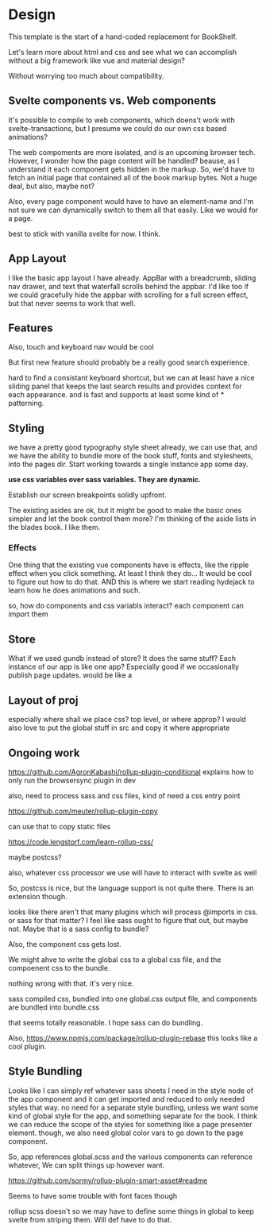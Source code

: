 # Design

This template is the start of a hand-coded replacement for BookShelf. 

Let's learn more about html and css and see what we can accomplish without a big framework like vue and material design? 

Without worrying too much about compatibility. 

## Svelte components vs. Web components

It's possible to compile to web components, which doens't work with svelte-transactions, but I presume we could do our own css based animations? 

The web compoments are more isolated, and is an upcoming browser tech. However, I wonder how the page content will be handled? beause, as I understand it each component gets hidden in the markup. So, we'd have to fetch an initial page that contained all of the book markup bytes. Not a huge deal, but also, maybe not?

Also, every page component would have to have an element-name and I'm not sure we can dynamically switch to them all that easily. Like we would for a page. 

best to stick with vanilla svelte for now. I think. 

## App Layout

I like the basic app layout I have already. 
AppBar with a breadcrumb, sliding nav drawer, and text that waterfall scrolls behind the appbar. I'd like too if we could gracefully hide the appbar with scrolling for a full screen effect, but that never seems to work that well. 

## Features

Also, touch and keyboard nav would be cool

But first new feature should probably be a really good search experience. 

hard to find a consistant keyboard shortcut, but we can at least have a nice sliding panel that keeps the last search results and provides context for each appearance. 
and is fast and supports at least some kind of * patterning. 

## Styling

we have a pretty good typography style sheet already, we can use that, and we have the ability to bundle more of the book stuff, fonts and stylesheets, into the pages dir. Start working towards a single instance app some day. 

**use css variables over sass variables. They are dynamic.**

Establish our screen breakpoints solidly upfront.

The existing asides are ok, but it might be good to make the basic ones simpler and let the book control them more? I'm thinking of the aside lists in the blades book. I like them. 

### Effects

One thing that the existing vue components have is effects, like the ripple effect when you click something. At least I think they do... It would be cool to figure out how to do that. 
AND this is where we start reading hydejack to learn how he does animations and such. 


so, how do components and css variabls interact? each component can import them

## Store

What if we used gundb instead of store? It does the same stuff? Each instance of our app is like one app? Especially good if we occasionally publish page updates. would be like a 


## Layout of proj

especially where shall we place css? 
top level, or where approp? 
I would also love to put the global stuff in src and copy it where appropriate

## Ongoing work

https://github.com/AgronKabashi/rollup-plugin-conditional
explains how to only run the browsersync plugin in dev

also, need to process sass and css files, 
kind of need a css entry point


https://github.com/meuter/rollup-plugin-copy

can use that to copy static files

https://code.lengstorf.com/learn-rollup-css/

maybe postcss? 

also, whatever css processor we use will have to interact with svelte as well


So, postcss is nice, but the language support is not quite there. There is an extension though. 

looks like there aren't that many plugins which will process @imports in css. or sass for that matter?
I feel like sass ought to figure that out, but maybe not. Maybe that is a sass config to bundle? 

Also, the component css gets lost. 

We might ahve to write the global css to a global css file, and the compoenent css to the bundle. 

nothing wrong with that. it's very nice. 

sass compiled css, bundled into one global.css output file, and components are bundled into bundle.css

that seems totally reasonable. I hope sass can do bundling. 

Also, https://www.npmjs.com/package/rollup-plugin-rebase
this looks like a cool plugin. 


## Style Bundling

Looks like I can simply ref whatever sass sheets I need in the style node of the app component and it can get imported and reduced to only needed styles that way. 
no need for a separate style bundling, unless we want some kind of global style for the app, and something separate for the book. I think we can reduce the scope of the styles for something like a page presenter element. though, we also need global color vars to go down to the page component. 

So, app references global.scss and the various components can reference whatever, We can split things up however want. 


https://github.com/sormy/rollup-plugin-smart-asset#readme

Seems to have some trouble with font faces though 

rollup scss doesn't so we may have to define some things in global to keep svelte from striping them. Will def have to do that. 